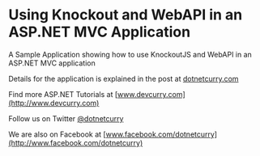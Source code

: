 Using Knockout and WebAPI in an ASP.NET MVC Application
=======================================================

A Sample Application showing how to use KnockoutJS and WebAPI in an ASP.NET MVC application

Details for the application is explained in the post at [dotnetcurry.com](http://www.dotnetcurry.com)

Find more ASP.NET Tutorials at [www.devcurry.com](http://www.devcurry.com)

Follow us on Twitter [@dotnetcurry](http://www.twitter.com/dotnetcurry)

We are also on Facebook at [www.facebook.com/dotnetcurry](http://www.facebook.com/dotnetcurry)



